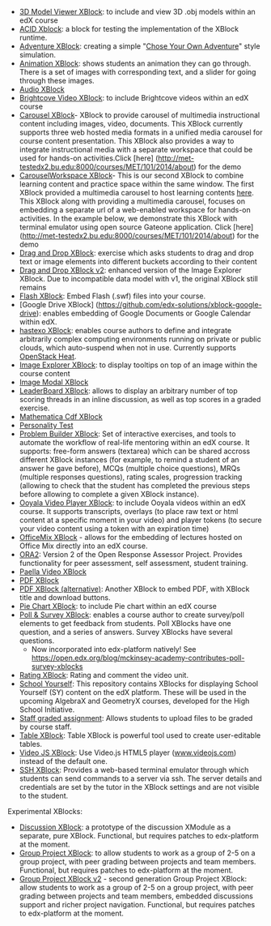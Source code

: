 * [3D Model Viewer XBlock](https://github.com/ExtensionEngine/xblock_3d_viewer): to include and view 3D .obj models within an edX course
* [ACID Xblock](https://github.com/edx/acid-block): a block for testing the implementation of the XBlock runtime.
* [Adventure XBlock](https://github.com/edx-solutions/xblock-adventure): creating a simple "[Chose Your Own Adventure](https://github.com/edx-solutions/xblock-adventure)" style simulation.
* [Animation XBlock](https://github.com/pmitros/AnimationXBlock): shows students an animation they can go through. There is a set of images with corresponding text, and a slider for going through these images.
* [Audio XBlock](https://github.com/pmitros/AudioXBlock)
* [Brightcove Video XBlock](https://github.com/edx-solutions/xblock-brightcove): to include Brightcove videos within an edX course
* [Carousel XBlock](https://github.com/metit-bu/xblock-carousel)- XBlock to provide carousel of multimedia instructional content including images, video, documents. This XBlock currently supports three web hosted media formats in a unified media carousel for course content presentation. This XBlock also provides a way to integrate instructional media with a separate workspace that could be used for hands-on activities.Click [here]
(http://met-testedx2.bu.edu:8000/courses/MET/101/2014/about) for the demo
* [CarouselWorkspace XBlock](https://github.com/METIT-BU/xblock-carouselworkspace)- This is our second XBlock to combine learning content and practice space within the same window. The first XBlock provided a multimedia carousel to host learning contents [here](https://github.com/metit-bu/xblock-carousel). This XBlock along with providing a multimedia carousel, focuses on embedding a separate url of a web-enabled workspace for hands-on activities. In the example below, we demonstrate this XBlock with terminal emulator using open source Gateone application. Click [here]
(http://met-testedx2.bu.edu:8000/courses/MET/101/2014/about) for the demo
* [Drag and Drop XBlock](https://github.com/edx-solutions/xblock-drag-and-drop): exercise which asks students to drag and drop text or image elements into different buckets according to their content
* [Drag and Drop XBlock v2](https://github.com/edx-solutions/xblock-drag-and-drop-v2): enhanced version of the Image Explorer XBlock. Due to incompatible data model with v1, the original XBlock still remains
* [Flash XBlock](https://github.com/MarCnu/flashXBlock): Embed Flash (.swf) files into your course.
* [Google Drive XBlock] (https://github.com/edx-solutions/xblock-google-drive): enables embedding of Google Documents or Google Calendar within edX.
* [hastexo XBlock](https://github.com/hastexo/hastexo-xblock): enables course authors to define and integrate arbitrarily complex computing environments running on private or public clouds, which auto-suspend when not in use. Currently supports [OpenStack Heat](https://wiki.openstack.org/wiki/Heat).
* [Image Explorer XBlock](https://github.com/edx-solutions/xblock-image-explorer): to display tooltips on top of an image within the course content
* [Image Modal XBlock](https://github.com/Stanford-Online/xblock-image-modal)
* [LeaderBoard XBlock](https://github.com/open-craft/xblock-leaderboard): allows to display an arbitrary number of top scoring threads in an inline discussion, as well as top scores in a graded exercise.
* [Mathematica Cdf XBlock](https://github.com/polimediaupv/cdfXblock)
* [Personality Test](https://github.com/IONISx/xblock-personality-test/)
* [Problem Builder XBlock](https://github.com/open-craft/problem-builder): Set of interactive exercises, and tools to automate the workflow of real-life mentoring within an edX course. It supports: free-form answers (textarea) which can be shared accross different XBlock instances (for example, to remind a student of an answer he gave before), MCQs (multiple choice questions), MRQs (multiple responses questions), rating scales, progression tracking (allowing to check that the student has completed the previous steps before allowing to complete a given XBlock instance).
* [Ooyala Video Player XBlock](https://github.com/edx-solutions/xblock-ooyala): to include Ooyala videos within an edX course. It supports transcripts, overlays (to place raw text or html content at a specific moment in your video) and player tokens (to secure your video content using a token with an expiration time)
* [OfficeMix XBlock](https://github.com/OfficeDev/xblock-officemix) - allows for the embedding of lectures hosted on Office Mix directly into an edX course.
* [ORA2](https://github.com/edx/edx-ora2): Version 2 of the Open Response Assessor Project. Provides functionality for peer assessment, self assessment, student training. 
* [Paella Video XBlock](https://github.com/polimediaupv/paellaXBlock)
* [PDF XBlock]( https://github.com/polimediaupv/pdfXBlock )
* [PDF XBlock (alternative)](https://github.com/MarCnu/pdfXBlock): Another XBlock to embed PDF, with XBlock title and download buttons.
* [Pie Chart XBlock](https://github.com/ExtensionEngine/xblock_charting): to include Pie chart within an edX course
* [Poll & Survey XBlock](https://github.com/open-craft/xblock-poll): enables a course author to create survey/poll elements to get feedback from students. Poll XBlocks have one question, and a series of answers. Survey XBlocks have several questions.
   * Now incorporated into edx-platform natively! See https://open.edx.org/blog/mckinsey-academy-contributes-poll-survey-xblocks
* [Rating XBlock](https://github.com/UC3Mx/ratingXBlock): Rating and comment the video unit.
* [School Yourself](https://github.com/schoolyourself/schoolyourself-xblock): This repository contains XBlocks for displaying School Yourself (SY) content on the edX platform. These will be used in the upcoming AlgebraX and GeometryX courses, developed for the High School Initiative.
* [Staff graded assignment](https://github.com/mitodl/edx-sga): Allows students to upload files to be graded by course staff. 
* [Table XBlock](https://github.com/adlnet/Table-XBlock): Table XBlock is powerful tool used to create user-editable tables. 
* [Video JS XBlock](https://github.com/MarCnu/videojsXBlock): Use Video.js HTML5 player (www.videojs.com) instead of the default one.
* [SSH XBlock](https://github.com/Denis1990/sshxblock): Provides a web-based terminal emulator through which students can send commands to a server via ssh. The server details and credentials are set by the tutor in the XBlock settings and are not visible to the student.

Experimental XBlocks:
* [Discussion XBlock](https://github.com/edx-solutions/xblock-discussion): a prototype of the discussion XModule as a separate, pure XBlock. Functional, but requires patches to edx-platform at the moment.
* [Group Project XBlock](https://github.com/edx-solutions/xblock-group-project): to allow students to work as a group of 2-5 on a group project, with peer grading between projects and team members. Functional, but requires patches to edx-platform at the moment.
* [Group Project XBlock v2](https://github.com/open-craft/xblock-group-project-v2) - second generation Group Project XBlock: allow students to work as a group of 2-5 on a group project, with peer grading between projects and team members, embedded discussions support and richer project navigation. Functional, but requires patches to edx-platform at the moment.